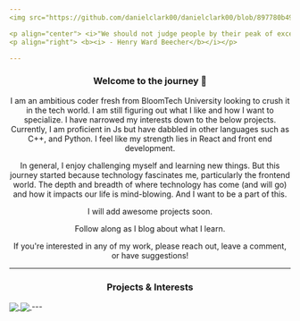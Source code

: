 ```yaml
---
<img src="https://github.com/danielclark00/danielclark00/blob/897780b49d6471b9f78586a6011b93e15813f0be/header.gif" width="1000" height="250" />

<p align="center"> <i>"We should not judge people by their peak of excellence; but by the distance they have traveled from the point where they started."</i></p>
<p align="right"> <b><i> - Henry Ward Beecher</b></i></p>

---
```

<h3 align="center"><b> Welcome to the journey  👋</b></h3>

<p align="center"> I am an ambitious coder fresh from BloomTech University looking to crush it in the tech world. I am still figuring out what I like and how I want to specialize. I have narrowed my interests down to the below projects. Currently, I am proficient in Js but have dabbled in other languages such as C++, and Python. I feel like my strength lies in React and front end development. </p>

<p align="center"> In general, I enjoy challenging myself and learning new things. But this journey started because technology fascinates me, particularly the frontend world. The depth and breadth of where technology has come (and will go) and how it impacts our life is mind-blowing. And I want to be a part of this. </p>

<p align="center"> I will add awesome projects soon. </p>

<p align="center"> Follow along as I blog about what I learn. </p>

<p align="center"> If you're interested in any of my work, please reach out, leave a comment, or have suggestions! </p>

---
<h3 align="center"<b> Projects & Interests </b></h3>

<a href="https://github.com/ClickAimbot/web-sprint-challenge-adding-data-persistence">
  <img align="center" src="https://github-readme-stats.vercel.app/api/pin/?username=ClickAimbot&repo=web-sprint-challenge-adding-data-persistence&theme=github_dark" />
</a>

<a href="https://github.com/ClickAimbot/web-sprint-challenge-advanced-react">
  <img align="center" src="https://github-readme-stats.vercel.app/api/pin/?username=ClickAimbot&repo=web-sprint-challenge-advanced-react&theme=github_dark" />
</a>
---
<!--

